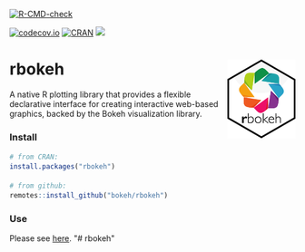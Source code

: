 [![R-CMD-check](https://github.com/hafen/rbokeh/workflows/R-CMD-check/badge.svg)](https://github.com/hafen/rbokeh/actions)
<!-- [![Build Status](https://travis-ci.org/bokeh/rbokeh.svg?branch=master)](https://travis-ci.org/bokeh/rbokeh) -->
[![codecov.io](https://codecov.io/github/hafen/rbokeh/coverage.svg?branch=master)](https://codecov.io/github/hafen/rbokeh?branch=master)
[![CRAN](https://www.r-pkg.org/badges/version/rbokeh)](https://cran.r-project.org/package=rbokeh)
[![](https://cranlogs.r-pkg.org/badges/rbokeh)](https://cran.r-project.org/package=rbokeh)
# rbokeh <img src="man/figures/logo.png" align="right" alt="" width="120" />

A native R plotting library that provides a flexible declarative interface for creating interactive web-based graphics, backed by the Bokeh visualization library.

### Install

```r
# from CRAN:
install.packages("rbokeh")

# from github:
remotes::install_github("bokeh/rbokeh")
```

### Use

Please see [here](https://hafen.github.io/rbokeh/articles/rbokeh.html).
"# rbokeh" 
